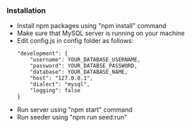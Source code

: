 ### Installation

- Install npm packages using "npm install" command
- Make sure that MySQL server is running on your machine
- Edit config.js in config folder as follows:
  ```
  "development": {
      "username": YOUR_DATABASE_USERNAME,
      "password": YOUR_DATABSE_PASSWORD,
      "database": YOUR_DATABASE_NAME,
      "host": "127.0.0.1",
      "dialect": "mysql",
      "logging": false
  }
  ```
- Run server using "npm start" command
- Run seeder using "npm run seed:run"
